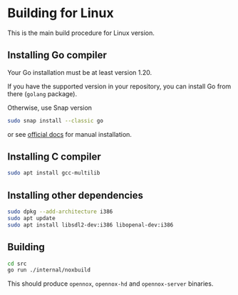 # Building for Linux

This is the main build procedure for Linux version.

## Installing Go compiler

Your Go installation must be at least version 1.20.

If you have the supported version in your repository, you can install Go from there (`golang` package).

Otherwise, use Snap version
```bash
sudo snap install --classic go
```
or see [official docs](https://golang.org/doc/install) for manual installation.

## Installing C compiler

```bash
sudo apt install gcc-multilib
```

## Installing other dependencies

```bash
sudo dpkg --add-architecture i386
sudo apt update
sudo apt install libsdl2-dev:i386 libopenal-dev:i386
```

## Building

```bash
cd src
go run ./internal/noxbuild
```

This should produce `opennox`, `opennox-hd` and `opennox-server` binaries.
